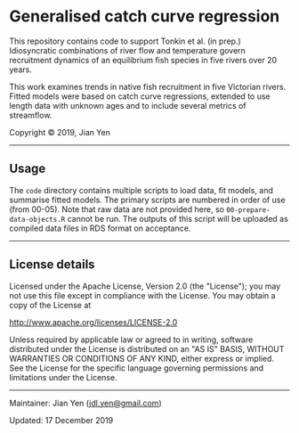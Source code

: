 # Generalised catch curve regression
This repository contains code to support Tonkin et al. (in prep.) Idiosyncratic combinations of river flow and temperature govern recruitment dynamics of an equilibrium fish species in five rivers over 20 years.

This work examines trends in native fish recruitment in five Victorian rivers. Fitted models were based on catch curve regressions, extended to use length data with unknown ages and to include several metrics of streamflow. 

Copyright &copy; 2019, Jian Yen

*****

## Usage
The `code` directory contains multiple scripts to load data, fit models, and summarise fitted models. The primary scripts are numbered in order of use (from 00-05). Note that raw data are not provided here, so `00-prepare-data-objects.R` cannot be run. The outputs of this script will be uploaded as compiled data files in RDS format on acceptance. 

*****

## License details
Licensed under the Apache License, Version 2.0 (the "License");
you may not use this file except in compliance with the License.
You may obtain a copy of the License at

  http://www.apache.org/licenses/LICENSE-2.0

Unless required by applicable law or agreed to in writing, software
distributed under the License is distributed on an "AS IS" BASIS,
WITHOUT WARRANTIES OR CONDITIONS OF ANY KIND, either express or implied.
See the License for the specific language governing permissions and
limitations under the License.

*****


Maintainer: Jian Yen (jdl.yen@gmail.com)

Updated: 17 December 2019

